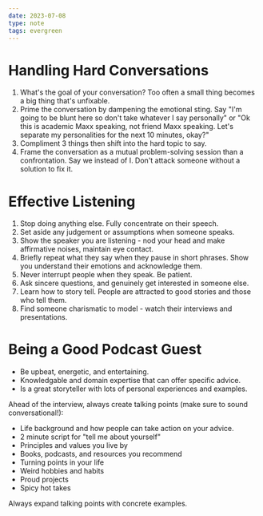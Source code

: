 ```yaml
---
date: 2023-07-08
type: note
tags: evergreen 
---
```


# Handling Hard Conversations
1. What's the goal of your conversation? Too often a small thing becomes a big thing that's unfixable.
2. Prime the conversation by dampening the emotional sting. Say "I'm going to be blunt here so don't take whatever I say personally" or "Ok this is academic Maxx speaking, not friend Maxx speaking. Let's separate my personalities for the next 10 minutes, okay?"
3. Compliment 3 things then shift into the hard topic to say.
4. Frame the conversation as a mutual problem-solving session than a confrontation. Say we instead of I. Don't attack someone without a solution to fix it.

# Effective Listening
1. Stop doing anything else. Fully concentrate on their speech.
2. Set aside any judgement or assumptions when someone speaks.
3. Show the speaker you are listening - nod your head and make affirmative noises, maintain eye contact.
4. Briefly repeat what they say when they pause in short phrases. Show you understand their emotions and acknowledge them.
5. Never interrupt people when they speak. Be patient.
6. Ask sincere questions, and genuinely get interested in someone else.
3. Learn how to story tell. People are attracted to good stories and those who tell them.
4. Find someone charismatic to model - watch their interviews and presentations.

# Being a Good Podcast Guest
- Be upbeat, energetic, and entertaining.
- Knowledgable and domain expertise that can offer specific advice.
- Is a great storyteller with lots of personal experiences and examples.

Ahead of the interview, always create talking points (make sure to sound conversational!):
- Life background and how people can take action on your advice.
- 2 minute script for "tell me about yourself"
- Principles and values you live by
- Books, podcasts, and resources you recommend
- Turning points in your life
- Weird hobbies and habits
- Proud projects
- Spicy hot takes

Always expand talking points with concrete examples.
